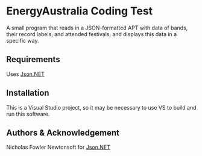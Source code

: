# EnergyAustralia Coding Test
A small program that reads in a JSON-formatted APT with data of bands, their record labels, and attended festivals, and displays this data in a specific way. 

## Requirements
Uses [Json.NET](https://www.newtonsoft.com/json)

## Installation
This is a Visual Studio project, so it may be necessary to use VS to build and run this software.

## Authors & Acknowledgement
Nicholas Fowler
Newtonsoft for [Json.NET](https://www.newtonsoft.com/json)